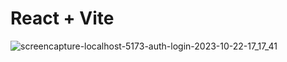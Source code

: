 # React + Vite

![screencapture-localhost-5173-auth-login-2023-10-22-17_17_41](https://github.com/Lostovayne/journal-app-react-material-ui/assets/92962731/25c9b90b-0fbc-4511-a3e3-11175fb7ed01)
